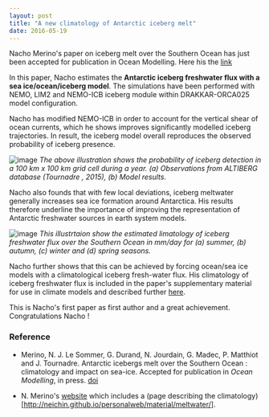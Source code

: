```yaml
---
layout: post
title: "A new climatology of Antarctic iceberg melt"
date: 2016-05-19
---
```




Nacho Merino's paper on iceberg melt over the Southern Ocean has just been
accepted for publication in Ocean Modelling. Here his the
[link](http://dx.doi.org/10.1016/j.ocemod.2016.05.001)


In this paper, Nacho estimates the **Antarctic iceberg freshwater flux with a
sea ice/ocean/iceberg model**. The simulations have been performed with NEMO,
LIM2 and NEMO-ICB iceberg module within DRAKKAR-ORCA025 model configuration.

Nacho has modified NEMO-ICB in order to account for the vertical shear of ocean
currents, which he shows improves significantly modelled iceberg trajectories.
In result, the iceberg model overall reproduces the observed probability of
iceberg presence.

![image]({{site.baseurl}}/img/1-s2.0-S1463500316300300-gr5.jpg "Probability of iceberg presence")
*The above illustration shows the probability of iceberg detection in a
100 km x 100 km grid cell during a year.
(a) Observations from ALTIBERG database (Tournadre , 2015),
(b) Model results.*

Nacho also founds that with few local deviations, iceberg meltwater generally
increases sea ice formation around Antarctica.
His results therefore underline the importance of improving the representation
of Antarctic freshwater sources in earth system models.

![image]({{site.baseurl}}/img/1-s2.0-S1463500316300300-gr6.jpg "climatology of iceberg freswater flux")
*This illustrtaion show the estimated limatology of iceberg freshwater flux over
the Southern Ocean in mm/day for
(a) summer, (b) autumn, (c) winter and (d) spring seasons.*

Nacho further shows that this can be achieved by forcing ocean/sea ice models
with a climatological iceberg fresh-water flux. His climatology of iceberg
freshwater flux is included in the paper's supplementary material for use in
climate models and described further [here](http://neichin.github.io/personalweb/material/meltwater/).

This is Nacho's first paper as first author and a great achievement.
Congratulations Nacho !


### Reference
 -  Merino, N. J. Le Sommer, G. Durand, N. Jourdain, G. Madec, P. Matthiot and J. Tournadre. Antarctic icebergs melt over the Southern Ocean : climatology and impact on sea-ice. Accepted for publication in *Ocean Modelling*, in press. [doi](http://dx.doi.org/10.1016/j.ocemod.2016.05.001)

 - N. Merino's [website](http://neichin.github.io/personalweb/) which includes a (page describing the climatology)[http://neichin.github.io/personalweb/material/meltwater/].
